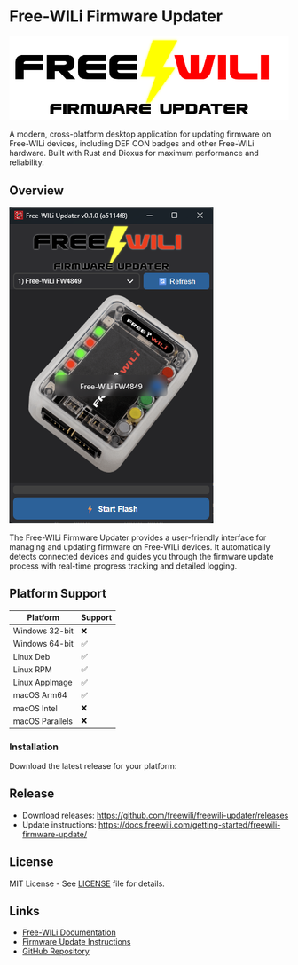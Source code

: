 # Free-WILi Firmware Updater

![Free-WILi Header](assets/header.png)

A modern, cross-platform desktop application for updating firmware on Free-WILi devices, including DEF CON badges and other Free-WILi hardware. Built with Rust and Dioxus for maximum performance and reliability.

## Overview

![Free-WILi Updater Screenshot](screenshot.png)

The Free-WILi Firmware Updater provides a user-friendly interface for managing and updating firmware on Free-WILi devices. It automatically detects connected devices and guides you through the firmware update process with real-time progress tracking and detailed logging.

## Platform Support

| Platform | Support |
|----------|---------|
| Windows 32-bit | ❌ |
| Windows 64-bit | ✅ |
| Linux Deb | ✅ |
| Linux RPM | ✅ |
| Linux AppImage | ✅ |
| macOS Arm64 | ✅ |
| macOS Intel | ❌ |
| macOS Parallels | ❌ |


### Installation

Download the latest release for your platform:

## Release

- Download releases: https://github.com/freewili/freewili-updater/releases
- Update instructions:  https://docs.freewili.com/getting-started/freewili-firmware-update/

## License

MIT License - See [LICENSE](LICENSE) file for details.

## Links

- [Free-WILi Documentation](https://docs.freewili.com/)
- [Firmware Update Instructions](https://docs.freewili.com/getting-started/freewili-firmware-update/)
- [GitHub Repository](https://github.com/freewili/freewili-updater)
